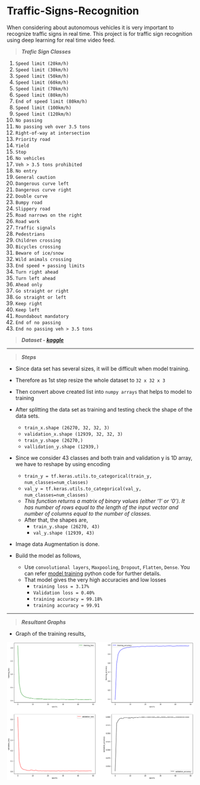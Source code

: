 # Traffic-Signs-Recognition
When considering about autonomous vehicles it is very important to recognize traffic signs in real time. This project is for traffic sign recognition using deep learning for real time video feed.


> ***Trafic Sign Classes***

1. `Speed limit (20km/h)`
2. `Speed limit (30km/h)`
3. `Speed limit (50km/h)`
4. `Speed limit (60km/h)`
5. `Speed limit (70km/h)`
6. `Speed limit (80km/h)`
7. `End of speed limit (80km/h)`
8. `Speed limit (100km/h)`
9. `Speed limit (120km/h)`
10. `No passing`
11. `No passing veh over 3.5 tons`
12. `Right-of-way at intersection`
13. `Priority road`
14. `Yield`
15. `Stop`
16. `No vehicles`
17. `Veh > 3.5 tons prohibited`
18. `No entry`
19. `General caution`
20. `Dangerous curve left`
21. `Dangerous curve right`
22. `Double curve`
23. `Bumpy road`
24. `Slippery road`
25. `Road narrows on the right`
26. `Road work`
27. `Traffic signals`
28. `Pedestrians`
29. `Children crossing`
30. `Bicycles crossing`
31. `Beware of ice/snow`
32. `Wild animals crossing`
33. `End speed + passing limits`
34. `Turn right ahead`
35. `Turn left ahead`
36. `Ahead only`
37. `Go straight or right`
38. `Go straight or left`
39. `Keep right`
40. `Keep left`
41. `Roundabout mandatory`
42. `End of no passing`
43. `End no passing veh > 3.5 tons`


> ***Dataset - [kaggle](https://www.kaggle.com/meowmeowmeowmeowmeow/gtsrb-german-traffic-sign)***

------------------------------------------

> ***Steps***

* Since data set has several sizes, it will be difficult when model training.
* Therefore as 1st step resize the whole dataset to `32 x 32 x 3`
* Then convert above created list into `numpy arrays` that helps to model to training
* After splitting the data set as training and testing check the shape of the data sets.
    * `train_x.shape (26270, 32, 32, 3)`
    * `validation_x.shape (12939, 32, 32, 3)`
    * `train_y.shape (26270,)`
    * `vallidation_y.shape (12939,)`

* Since we consider 43 classes and both train and validation y is 1D array, we have to reshape by using encoding
    * `train_y = tf.keras.utils.to_categorical(train_y, num_classes=num_classes)`
    * `val_y = tf.keras.utils.to_categorical(val_y, num_classes=num_classes)`
    *  *This function returns a matrix of binary values (either ‘1’ or ‘0’). It has number of rows equal to the length of the input vector and number of columns equal to the number of classes.*
    *  After that, the shapes are,
        * `train_y.shape (26270, 43)`
        * `val_y.shape (12939, 43)`

* Image data Augmentation is done.
* Build the model as follows,
    * Use `convolutional layers`, `Maxpooling`, `Dropout`, `Flatten`, `Dense`. You can refer [model training](https://github.com/AvishkaSandeepa/Traffic-Signs-Recognition/blob/master/main/codes/model-trainig.ipynb) python code for further details.
    * That model gives the very high accuracies and low losses
        * `training loss = 3.17%`
        * `Validation loss = 0.40%`
        * `training accuracy = 99.18%`
        * `training accuracy = 99.91`


-----------------------------------------------------

> ***Resultant Graphs***

* Graph of the training results,

<img src="https://github.com/AvishkaSandeepa/Traffic-Signs-Recognition/blob/master/main/codes/losses-accuracies.png" alt="Accuracies and Losses" style="width:1000px;"/>

